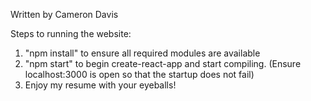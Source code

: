 Written by Cameron Davis

Steps to running the website:
1) "npm install" to ensure all required modules are available
2) "npm start" to begin create-react-app and start compiling. (Ensure localhost:3000 is open so that the startup does not fail)
3) Enjoy my resume with your eyeballs!